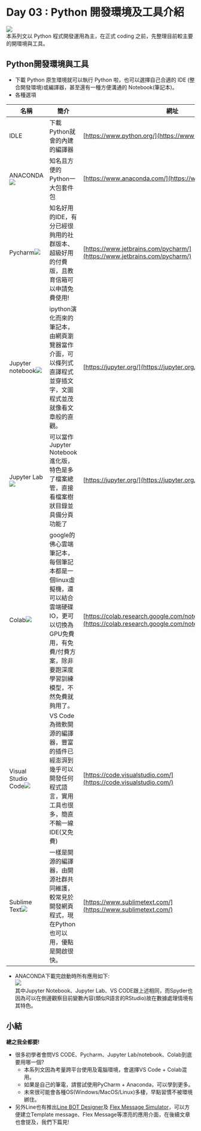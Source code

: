 # Day 03 : Python 開發環境及工具介紹

![](https://i.imgur.com/hiSd5U5.png)  
本系列文以 Python 程式開發運用為主，在正式 coding 之前，先整理目前較主要的開環境與工具。

Python開發環境與工具
-------------

-   下載 Python 原生環境就可以執行 Python 啦，也可以選擇自己合適的 IDE (整合開發環境)或編譯器，甚至還有一種方便溝通的 Notebook(筆記本)。
-   各種選項

| 名稱 | 簡介 | 網址 |
| --- | --- | --- |
| IDLE | 下載Python就會的內建的編譯器 | [https://www.python.org/](https://www.python.org/) |
| ANACONDA![](https://i.imgur.com/9GYGYc2.png) | 知名且方便的Python一大包套件包 | [https://www.anaconda.com/](https://www.anaconda.com/) |
| Pycharm![](https://i.imgur.com/5pNnQme.png) | 知名好用的IDE，有分已經很夠用的社群版本、超級好用的付費版，且教育信箱可以申請免費使用! | [https://www.jetbrains.com/pycharm/](https://www.jetbrains.com/pycharm/) |
| Jupyter notebook![](https://i.imgur.com/AnDHr77.png) | ipython演化而來的筆記本，由網頁瀏覽器當作介面，可以條列式直譯程式並穿插文字，文圖程式並茂就像看文章般的直觀。 | [https://jupyter.org/](https://jupyter.org/) |
| Jupyter Lab![](https://i.imgur.com/AnDHr77.png) | 可以當作Jupyter Notebook進化版，特色是多了檔案總管，直接看檔案樹狀目錄並具備分頁功能了 | [https://jupyter.org/](https://jupyter.org/) |
| Colab![](https://i.imgur.com/k7iAKJG.png) | google的佛心雲端筆記本，每個筆記本都是一個linux虛擬機，還可以結合雲端硬碟IO，更可以切換為GPU免費用，有免費/付費方案，除非要跑深度學習訓練模型，不然免費就夠用了。 | [https://colab.research.google.com/notebooks/welcome.ipynb](https://colab.research.google.com/notebooks/welcome.ipynb) |
| Visual Studio Code![](https://i.imgur.com/qC6VbBv.png) | VS Code為微軟開源的編譯器，豐富的插件已經澎湃到幾乎可以開發任何程式語言，實用工具也很多，簡直不輸一線IDE(又免費) | [https://code.visualstudio.com/](https://code.visualstudio.com/) |
| Sublime Text![](https://i.imgur.com/S6nAPBa.png) | 一樣是開源的編譯器，由開源社群共同維護，較常見於開發網頁程式，現在Python也可以用，優點是開啟很快。 | [https://www.sublimetext.com/](https://www.sublimetext.com/) |

-   ANACONDA下載完啟動時所有應用如下:  
    ![](https://i.imgur.com/6SGNLkZ.png)  
    其中Jupyter Notebook、Jupyter Lab、VS CODE跟上述相同，而Spyder也因為可以在側邊觀察目前變數內容(類似R語言的RStudio)故在數據處理情境有其特色。

小結
--

**總之我全都要!**

-   很多初學者會問VS CODE、Pycharm、Jupyter Lab/notebook、Colab到底要用哪一個?
    -   本系列文因為考量跨平台使用及電腦環境，會選擇VS Code + Colab混用。
    -   如果是自己的筆電，請嘗試使用PyCharm + Anaconda，可以學到更多。
    -   未來很可能會各種OS(Windows/MacOS/Linux)多棲，早點習慣不被環境綁住。
-   另外Line也有推出[Line BOT Designer](https://developers.line.biz/en/services/bot-designer/)及 [Flex Message Simulator](https://developers.line.biz/flex-simulator/)，可以方便建立Template message、Flex Message等漂亮的應用介面，在後續文章也會提及，我們下篇見!
